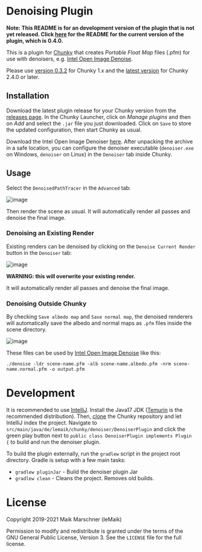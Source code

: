 # Denoising Plugin

**Note: This README is for an development version of the plugin that is not yet released. Click [here](https://github.com/chunky-dev/chunky-denoiser/blob/4d4db51a4a81f77c24cc1def717686c9df67a95d/README.md) for the README for the current version of the plugin, which is 0.4.0.**

This is a plugin for [Chunky][chunky] that creates _Portable Float Map_ files (.pfm) for use with denoisers, e.g. [Intel Open Image Denoise][openimagedenoise].

Please use [version 0.3.2](https://github.com/chunky-dev/chunky-denoiser/releases/tag/v0.3.2) for Chunky 1.x and the [latest version](https://github.com/chunky-dev/chunky-denoiser/releases/latest) for Chunky 2.4.0 or later.

## Installation

Download the latest plugin release for your Chunky version from the [releases page](https://github.com/leMaik/chunky-denoiser/releases). In the Chunky Launcher, click on _Manage plugins_ and then on _Add_ and select the `.jar` file you just downloaded. Click on `Save` to store the updated configuration, then start Chunky as usual.

Download the Intel Open Image Denoiser [here][openimagedenoise-dl]. After unpacking the archive in a safe location, you can configure the denoiser executable (`denoiser.exe` on Windows, `denoiser` on Linux) in the `Denoiser` tab inside Chunky.

## Usage

Select the `DenoisedPathTracer` in the `Advanced` tab:

![image](https://user-images.githubusercontent.com/42661490/147403029-54d291c2-8142-4a36-b6ea-4485156f9484.png)

Then render the scene as usual. It will automatically render all passes and denoise the final image.

### Denoising an Existing Render

Existing renders can be denoised by clicking on the `Denoise Current Render` button in the `Denoiser` tab:

![image](https://user-images.githubusercontent.com/42661490/147403139-67f3661c-1575-407f-af05-1d8780f68c73.png)

**WARNING: this will overwrite your existing render.**

It will automatically render all passes and denoise the final image.

### Denoising Outside Chunky

By checking `Save albedo map` and `Save normal map`, the denoised renderers will automatically save the albedo and normal maps as `.pfm` files inside the scene directory.

![image](https://user-images.githubusercontent.com/42661490/147403108-78aa1b33-5549-46de-8194-3f33d2e799a0.png)

These files can be used by [Intel Open Image Denoise][openimagedenoise-dl] like this:

```
./denoise -ldr scene-name.pfm -alb scene-name.albedo.pfm -nrm scene-name.normal.pfm -o output.pfm
```

# Development

It is recommended to use [IntelliJ](https://www.jetbrains.com/idea/). Install the Java17 JDK ([Temurin](https://adoptium.net/) is the recommended distribution).
Then, [clone](https://www.jetbrains.com/help/idea/set-up-a-git-repository.html#clone-repo) the Chunky repository and let IntelliJ index the project.
Navigate to `src/main/java/de/lemaik/chunky/denoiser/DenoiserPlugin` and click the green play button next to `public class DenoiserPlugin implements Plugin {` to build and run the denoiser plugin.

To build the plugin externally, run the `gradlew` script in the project root directory. Gradle is setup with a few main tasks:

* `gradlew pluginJar` - Build the denoiser plugin Jar
* `gradlew clean` - Cleans the project. Removes old builds.

# License

Copyright 2019-2021 Maik Marschner (leMaik)

Permission to modify and redistribute is granted under the terms of the GNU General Public License, Version 3. See the `LICENSE` file for the full license.

[chunky]: https://chunky.llbit.se/
[openimagedenoise]: https://openimagedenoise.github.io
[openimagedenoise-dl]: https://openimagedenoise.github.io/downloads.html
[convertio]: https://convertio.co/de/pfm-png/
